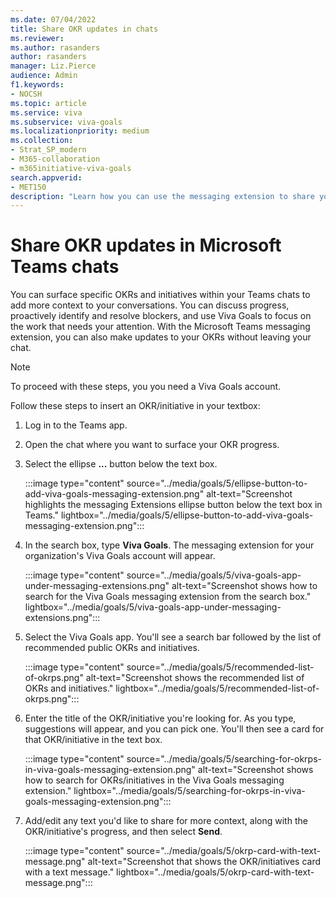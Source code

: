 ```yaml
---
ms.date: 07/04/2022
title: Share OKR updates in chats
ms.reviewer: 
ms.author: rasanders
author: rasanders
manager: Liz.Pierce
audience: Admin
f1.keywords:
- NOCSH
ms.topic: article
ms.service: viva
ms.subservice: viva-goals
ms.localizationpriority: medium
ms.collection:  
- Strat_SP_modern
- M365-collaboration
- m365initiative-viva-goals  
search.appverid:
- MET150
description: "Learn how you can use the messaging extension to share your OKR updates in your Microsoft Teams chats"
---
```


# Share OKR updates in Microsoft Teams chats

You can surface specific OKRs and initiatives within your Teams chats to add more context to your conversations. You can discuss progress, proactively identify and resolve blockers, and use Viva Goals to focus on the work that needs your attention. With the Microsoft Teams messaging extension, you can also make updates to your OKRs without leaving your chat.

> [!NOTE]
> To proceed with these steps, you you need a Viva Goals account.

Follow these steps to insert an OKR/initiative in your textbox:

1. Log in to the Teams app.
2. Open the chat where you want to surface your OKR progress.
3. Select the ellipse **...** button below the text box.

   :::image type="content" source="../media/goals/5/ellipse-button-to-add-viva-goals-messaging-extension.png" alt-text="Screenshot highlights the messaging Extensions ellipse button below the text box in Teams." lightbox="../media/goals/5/ellipse-button-to-add-viva-goals-messaging-extension.png":::

4. In the search box, type **Viva Goals**. The messaging extension for your organization's Viva Goals account will appear.

   :::image type="content" source="../media/goals/5/viva-goals-app-under-messaging-extensions.png" alt-text="Screenshot shows how to search for the Viva Goals messaging extension from the search box." lightbox="../media/goals/5/viva-goals-app-under-messaging-extensions.png":::

5. Select the Viva Goals app. You'll see a search bar followed by the list of recommended public OKRs and initiatives.
   
   :::image type="content" source="../media/goals/5/recommended-list-of-okrps.png" alt-text="Screenshot shows the recommended list of OKRs and initiatives." lightbox="../media/goals/5/recommended-list-of-okrps.png":::

6. Enter the title of the OKR/initiative you're looking for. As you type, suggestions will appear, and you can pick one. You'll then see a card for that OKR/initiative in the text box.

   :::image type="content" source="../media/goals/5/searching-for-okrps-in-viva-goals-messaging-extension.png" alt-text="Screenshot shows how to search for OKRs/initiatives in the Viva Goals messaging extension." lightbox="../media/goals/5/searching-for-okrps-in-viva-goals-messaging-extension.png":::
         
7. Add/edit any text you'd like to share for more context, along with the OKR/initiative's progress, and then select **Send**.

   :::image type="content" source="../media/goals/5/okrp-card-with-text-message.png" alt-text="Screenshot that shows the OKR/initiatives card with a text message." lightbox="../media/goals/5/okrp-card-with-text-message.png":::

